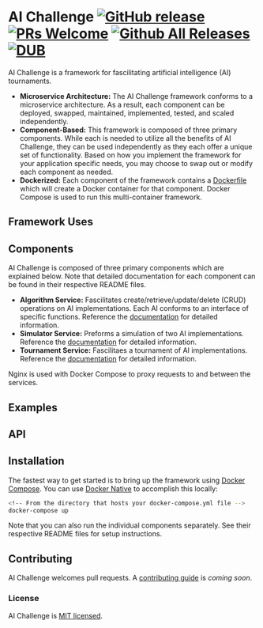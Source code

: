 # AI Challenge [![GitHub release](https://img.shields.io/github/release/qubyte/rubidium.svg)]() [![PRs Welcome](https://img.shields.io/badge/PRs-welcome-brightgreen.svg)](CONTRIBUTING.md#pull-requests) [![Github All Releases](https://img.shields.io/github/downloads/atom/atom/total.svg)](https://github.com/northwesternmutual/ai-challenge) [![DUB](https://img.shields.io/dub/l/vibe-d.svg)]()

AI Challenge is a framework for fascilitating artificial intelligence (AI) tournaments.

* **Microservice Architecture:** The AI Challenge framework conforms to a microservice architecture. As a result, each component can be deployed, swapped, maintained, implemented, tested, and scaled independently.
* **Component-Based:** This framework is composed of three primary components. While each is needed to utilize all the benefits of AI Challenge, they can be used independently as they each offer a unique set of functionality. Based on how you implement the framework for your application specific needs, you may choose to swap out or modify each component as needed.
* **Dockerized:** Each component of the framework contains a [Dockerfile](https://docs.docker.com/engine/reference/builder/) which will create a Docker container for that component. Docker Compose is used to run this multi-container framework.

## Framework Uses

## Components

AI Challenge is composed of three primary components which are explained below. Note that detailed documentation for each component can be found in their respective README files.

* **Algorithm Service:** Fascilitates create/retrieve/update/delete (CRUD) operations on AI implementations. Each AI conforms to an interface of specific functions. Reference the [documentation](./algorithmService/README.md) for detailed information.
* **Simulator Service:** Preforms a simulation of two AI implementations. Reference the [documentation](./simulationEngine/README.md) for detailed information.
* **Tournament Service:** Fascilitaes a tournament of AI implementations. Reference the [documentation](./tournamentEngine/README.md) for detailed information.

Nginx is used with Docker Compose to proxy requests to and between the services.

## Examples

## API

## Installation

The fastest way to get started is to bring up the framework using [Docker Compose](https://docs.docker.com/compose/). You can use [Docker Native](https://www.docker.com/products/overview) to accomplish this locally:

```sh
<!-- From the directory that hosts your docker-compose.yml file -->
docker-compose up
```
Note that you can also run the individual components separately. See their respective README files for setup instructions.

## Contributing

AI Challenge welcomes pull requests. A [contributing guide](./CONTRIBUTING.md) is *coming soon*.

### License

AI Challenge is [MIT licensed](./LICENSE).